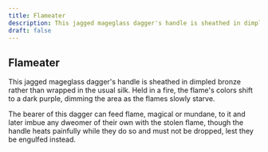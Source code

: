 ```yaml
---
title: Flameater
description: This jagged mageglass dagger's handle is sheathed in dimpled bronze rather than wrapped in the usual silk. Held in a fire, the flame's colors shift to a dark purple, dimming the area as the flames ...
draft: false
---
```


## Flameater

This jagged mageglass dagger's handle is sheathed in dimpled bronze rather than wrapped in the usual silk. Held in a fire, the flame's colors shift to a dark purple, dimming the area as the flames slowly starve.

The bearer of this dagger can feed flame, magical or mundane, to it and later imbue any dweomer of their own with the stolen flame, though the handle heats painfully while they do so and must not be dropped, lest they be engulfed instead.
